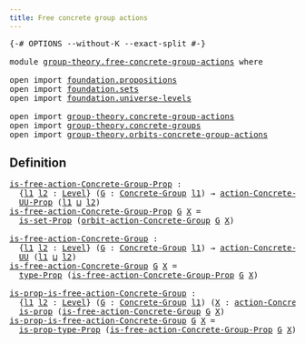 ```yaml
---
title: Free concrete group actions
---
```


<pre class="Agda"><a id="53" class="Symbol">{-#</a> <a id="57" class="Keyword">OPTIONS</a> <a id="65" class="Pragma">--without-K</a> <a id="77" class="Pragma">--exact-split</a> <a id="91" class="Symbol">#-}</a>

<a id="96" class="Keyword">module</a> <a id="103" href="group-theory.free-concrete-group-actions.html" class="Module">group-theory.free-concrete-group-actions</a> <a id="144" class="Keyword">where</a>

<a id="151" class="Keyword">open</a> <a id="156" class="Keyword">import</a> <a id="163" href="foundation.propositions.html" class="Module">foundation.propositions</a>
<a id="187" class="Keyword">open</a> <a id="192" class="Keyword">import</a> <a id="199" href="foundation.sets.html" class="Module">foundation.sets</a>
<a id="215" class="Keyword">open</a> <a id="220" class="Keyword">import</a> <a id="227" href="foundation.universe-levels.html" class="Module">foundation.universe-levels</a>

<a id="255" class="Keyword">open</a> <a id="260" class="Keyword">import</a> <a id="267" href="group-theory.concrete-group-actions.html" class="Module">group-theory.concrete-group-actions</a>
<a id="303" class="Keyword">open</a> <a id="308" class="Keyword">import</a> <a id="315" href="group-theory.concrete-groups.html" class="Module">group-theory.concrete-groups</a>
<a id="344" class="Keyword">open</a> <a id="349" class="Keyword">import</a> <a id="356" href="group-theory.orbits-concrete-group-actions.html" class="Module">group-theory.orbits-concrete-group-actions</a>
</pre>
## Definition

<pre class="Agda"><a id="is-free-action-Concrete-Group-Prop"></a><a id="427" href="group-theory.free-concrete-group-actions.html#427" class="Function">is-free-action-Concrete-Group-Prop</a> <a id="462" class="Symbol">:</a>
  <a id="466" class="Symbol">{</a><a id="467" href="group-theory.free-concrete-group-actions.html#467" class="Bound">l1</a> <a id="470" href="group-theory.free-concrete-group-actions.html#470" class="Bound">l2</a> <a id="473" class="Symbol">:</a> <a id="475" href="Agda.Primitive.html#597" class="Postulate">Level</a><a id="480" class="Symbol">}</a> <a id="482" class="Symbol">(</a><a id="483" href="group-theory.free-concrete-group-actions.html#483" class="Bound">G</a> <a id="485" class="Symbol">:</a> <a id="487" href="group-theory.concrete-groups.html#1988" class="Function">Concrete-Group</a> <a id="502" href="group-theory.free-concrete-group-actions.html#467" class="Bound">l1</a><a id="504" class="Symbol">)</a> <a id="506" class="Symbol">→</a> <a id="508" href="group-theory.concrete-group-actions.html#794" class="Function">action-Concrete-Group</a> <a id="530" href="group-theory.free-concrete-group-actions.html#470" class="Bound">l2</a> <a id="533" href="group-theory.free-concrete-group-actions.html#483" class="Bound">G</a> <a id="535" class="Symbol">→</a>
  <a id="539" href="foundation-core.propositions.html#1393" class="Function">UU-Prop</a> <a id="547" class="Symbol">(</a><a id="548" href="group-theory.free-concrete-group-actions.html#467" class="Bound">l1</a> <a id="551" href="Agda.Primitive.html#810" class="Primitive Operator">⊔</a> <a id="553" href="group-theory.free-concrete-group-actions.html#470" class="Bound">l2</a><a id="555" class="Symbol">)</a>
<a id="557" href="group-theory.free-concrete-group-actions.html#427" class="Function">is-free-action-Concrete-Group-Prop</a> <a id="592" href="group-theory.free-concrete-group-actions.html#592" class="Bound">G</a> <a id="594" href="group-theory.free-concrete-group-actions.html#594" class="Bound">X</a> <a id="596" class="Symbol">=</a>
  <a id="600" href="foundation.sets.html#2425" class="Function">is-set-Prop</a> <a id="612" class="Symbol">(</a><a id="613" href="group-theory.orbits-concrete-group-actions.html#420" class="Function">orbit-action-Concrete-Group</a> <a id="641" href="group-theory.free-concrete-group-actions.html#592" class="Bound">G</a> <a id="643" href="group-theory.free-concrete-group-actions.html#594" class="Bound">X</a><a id="644" class="Symbol">)</a>

<a id="is-free-action-Concrete-Group"></a><a id="647" href="group-theory.free-concrete-group-actions.html#647" class="Function">is-free-action-Concrete-Group</a> <a id="677" class="Symbol">:</a>
  <a id="681" class="Symbol">{</a><a id="682" href="group-theory.free-concrete-group-actions.html#682" class="Bound">l1</a> <a id="685" href="group-theory.free-concrete-group-actions.html#685" class="Bound">l2</a> <a id="688" class="Symbol">:</a> <a id="690" href="Agda.Primitive.html#597" class="Postulate">Level</a><a id="695" class="Symbol">}</a> <a id="697" class="Symbol">(</a><a id="698" href="group-theory.free-concrete-group-actions.html#698" class="Bound">G</a> <a id="700" class="Symbol">:</a> <a id="702" href="group-theory.concrete-groups.html#1988" class="Function">Concrete-Group</a> <a id="717" href="group-theory.free-concrete-group-actions.html#682" class="Bound">l1</a><a id="719" class="Symbol">)</a> <a id="721" class="Symbol">→</a> <a id="723" href="group-theory.concrete-group-actions.html#794" class="Function">action-Concrete-Group</a> <a id="745" href="group-theory.free-concrete-group-actions.html#685" class="Bound">l2</a> <a id="748" href="group-theory.free-concrete-group-actions.html#698" class="Bound">G</a> <a id="750" class="Symbol">→</a>
  <a id="754" href="foundation-core.universe-levels.html#235" class="Primitive">UU</a> <a id="757" class="Symbol">(</a><a id="758" href="group-theory.free-concrete-group-actions.html#682" class="Bound">l1</a> <a id="761" href="Agda.Primitive.html#810" class="Primitive Operator">⊔</a> <a id="763" href="group-theory.free-concrete-group-actions.html#685" class="Bound">l2</a><a id="765" class="Symbol">)</a>
<a id="767" href="group-theory.free-concrete-group-actions.html#647" class="Function">is-free-action-Concrete-Group</a> <a id="797" href="group-theory.free-concrete-group-actions.html#797" class="Bound">G</a> <a id="799" href="group-theory.free-concrete-group-actions.html#799" class="Bound">X</a> <a id="801" class="Symbol">=</a>
  <a id="805" href="foundation-core.propositions.html#1495" class="Function">type-Prop</a> <a id="815" class="Symbol">(</a><a id="816" href="group-theory.free-concrete-group-actions.html#427" class="Function">is-free-action-Concrete-Group-Prop</a> <a id="851" href="group-theory.free-concrete-group-actions.html#797" class="Bound">G</a> <a id="853" href="group-theory.free-concrete-group-actions.html#799" class="Bound">X</a><a id="854" class="Symbol">)</a>

<a id="is-prop-is-free-action-Concrete-Group"></a><a id="857" href="group-theory.free-concrete-group-actions.html#857" class="Function">is-prop-is-free-action-Concrete-Group</a> <a id="895" class="Symbol">:</a>
  <a id="899" class="Symbol">{</a><a id="900" href="group-theory.free-concrete-group-actions.html#900" class="Bound">l1</a> <a id="903" href="group-theory.free-concrete-group-actions.html#903" class="Bound">l2</a> <a id="906" class="Symbol">:</a> <a id="908" href="Agda.Primitive.html#597" class="Postulate">Level</a><a id="913" class="Symbol">}</a> <a id="915" class="Symbol">(</a><a id="916" href="group-theory.free-concrete-group-actions.html#916" class="Bound">G</a> <a id="918" class="Symbol">:</a> <a id="920" href="group-theory.concrete-groups.html#1988" class="Function">Concrete-Group</a> <a id="935" href="group-theory.free-concrete-group-actions.html#900" class="Bound">l1</a><a id="937" class="Symbol">)</a> <a id="939" class="Symbol">(</a><a id="940" href="group-theory.free-concrete-group-actions.html#940" class="Bound">X</a> <a id="942" class="Symbol">:</a> <a id="944" href="group-theory.concrete-group-actions.html#794" class="Function">action-Concrete-Group</a> <a id="966" href="group-theory.free-concrete-group-actions.html#903" class="Bound">l2</a> <a id="969" href="group-theory.free-concrete-group-actions.html#916" class="Bound">G</a><a id="970" class="Symbol">)</a> <a id="972" class="Symbol">→</a>
  <a id="976" href="foundation-core.propositions.html#1309" class="Function">is-prop</a> <a id="984" class="Symbol">(</a><a id="985" href="group-theory.free-concrete-group-actions.html#647" class="Function">is-free-action-Concrete-Group</a> <a id="1015" href="group-theory.free-concrete-group-actions.html#916" class="Bound">G</a> <a id="1017" href="group-theory.free-concrete-group-actions.html#940" class="Bound">X</a><a id="1018" class="Symbol">)</a>
<a id="1020" href="group-theory.free-concrete-group-actions.html#857" class="Function">is-prop-is-free-action-Concrete-Group</a> <a id="1058" href="group-theory.free-concrete-group-actions.html#1058" class="Bound">G</a> <a id="1060" href="group-theory.free-concrete-group-actions.html#1060" class="Bound">X</a> <a id="1062" class="Symbol">=</a>
  <a id="1066" href="foundation-core.propositions.html#1562" class="Function">is-prop-type-Prop</a> <a id="1084" class="Symbol">(</a><a id="1085" href="group-theory.free-concrete-group-actions.html#427" class="Function">is-free-action-Concrete-Group-Prop</a> <a id="1120" href="group-theory.free-concrete-group-actions.html#1058" class="Bound">G</a> <a id="1122" href="group-theory.free-concrete-group-actions.html#1060" class="Bound">X</a><a id="1123" class="Symbol">)</a>
</pre>